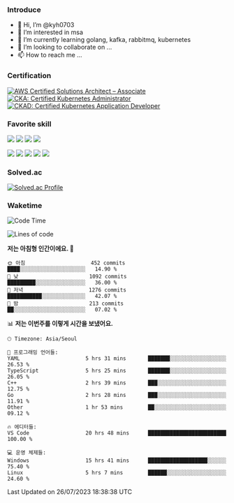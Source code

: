 ### Introduce

<!---
kyh0703/kyh0703 is a ✨ special ✨ repository because its `README.md` (this file) appears on your GitHub profile.
You can click the Preview link to take a look at your changes.
--->

- 👋 Hi, I’m @kyh0703
- 👀 I’m interested in msa
- 🌱 I’m currently learning golang, kafka, rabbitmq, kubernetes
- 💞️ I’m looking to collaborate on ...
- 📫 How to reach me ...

### Certification

<!--START_SECTION:badges-->
[![AWS Certified Solutions Architect – Associate](https://images.credly.com/size/110x110/images/0e284c3f-5164-4b21-8660-0d84737941bc/image.png)](http://www.credly.com/badges/09892086-1381-46b2-bf2d-b67c96fef65f "AWS Certified Solutions Architect – Associate")
[![CKA: Certified Kubernetes Administrator](https://images.credly.com/size/110x110/images/8b8ed108-e77d-4396-ac59-2504583b9d54/cka_from_cncfsite__281_29.png)](http://www.credly.com/badges/fdcd089e-c598-4c77-8383-73de53513b4b "CKA: Certified Kubernetes Administrator")
[![CKAD: Certified Kubernetes Application Developer](https://images.credly.com/size/110x110/images/f88d800c-5261-45c6-9515-0458e31c3e16/ckad_from_cncfsite.png)](http://www.credly.com/badges/d01db81e-fc4f-489b-bd4f-3439d9fe33aa "CKAD: Certified Kubernetes Application Developer")
<!--END_SECTION:badges-->

### Favorite skill

<img src="https://img.shields.io/badge/C-000000?style=flat&logo=c&logoColor=A8B9CC" /> <img src="https://img.shields.io/badge/C++-000000?style=flat&logo=c%2B%2B&logoColor=00599C" /> <img src="https://img.shields.io/badge/Go-000000?style=flat&logo=go&logoColor=00ADD8" /> <img src="https://img.shields.io/badge/nodejs-000000?style=flat&logo=node.js&logoColor=A8B9CC" />

<img src="https://img.shields.io/badge/Docker-000000?style=flat&logo=docker&logoColor=2496ED"/> <img src="https://img.shields.io/badge/Kubernetes-000000?style=flat&logo=kubernetes&logoColor=326CE5"/> <img src="https://img.shields.io/badge/rancher-000000?style=flat&logo=rancher&logoColor=0075A8"/> <img src="https://img.shields.io/badge/harbor-000000?style=flat&logo=harbor&logoColor=60B932"/> <img src="https://img.shields.io/badge/ceph-000000?style=flat&logo=ceph&logoColor=EF5C55"/>

### Solved.ac

[![Solved.ac Profile](http://mazassumnida.wtf/api/generate_badge?boj=kyh0703)](https://solved.ac/kyh0703)

### Waketime

<!--START_SECTION:waka-->
![Code Time](http://img.shields.io/badge/Code%20Time-2%2C163%20hrs%2052%20mins-blue)

![Lines of code](https://img.shields.io/badge/%EC%A0%80%EB%8A%94%20%EC%97%AC%ED%83%9C%EA%B9%8C%EC%A7%80%20-7.2%20million%20%EC%A4%84%EC%9D%98%20%EC%BD%94%EB%93%9C%EB%A5%BC%20%EC%9E%91%EC%84%B1%ED%96%88%EC%96%B4%EC%9A%94.-blue)

**저는 아침형 인간이에요. 🐤** 

```text
🌞 아침                     452 commits         ████░░░░░░░░░░░░░░░░░░░░░   14.90 % 
🌆 낮　                     1092 commits        █████████░░░░░░░░░░░░░░░░   36.00 % 
🌃 저녁                     1276 commits        ███████████░░░░░░░░░░░░░░   42.07 % 
🌙 밤　                     213 commits         ██░░░░░░░░░░░░░░░░░░░░░░░   07.02 % 
```


📊 **저는 이번주를 이렇게 시간을 보냈어요.** 

```text
🕑︎ Timezone: Asia/Seoul

💬 프로그래밍 언어들: 
YAML                     5 hrs 31 mins       ███████░░░░░░░░░░░░░░░░░░   26.53 % 
TypeScript               5 hrs 25 mins       ███████░░░░░░░░░░░░░░░░░░   26.05 % 
C++                      2 hrs 39 mins       ███░░░░░░░░░░░░░░░░░░░░░░   12.75 % 
Go                       2 hrs 28 mins       ███░░░░░░░░░░░░░░░░░░░░░░   11.91 % 
Other                    1 hr 53 mins        ██░░░░░░░░░░░░░░░░░░░░░░░   09.12 % 

🔥 에디터들: 
VS Code                  20 hrs 48 mins      █████████████████████████   100.00 % 

💻 운영 체제들: 
Windows                  15 hrs 41 mins      ███████████████████░░░░░░   75.40 % 
Linux                    5 hrs 7 mins        ██████░░░░░░░░░░░░░░░░░░░   24.60 % 
```


 Last Updated on 26/07/2023 18:38:38 UTC
<!--END_SECTION:waka-->
